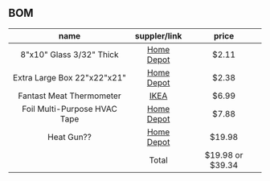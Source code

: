 
## BOM

| name | suppler/link | price |
| :---: | :---: | :---: |
| 8"x10" Glass 3/32" Thick | [Home Depot](https://www.homedepot.com/p/8-in-x-10-in-x-0-125-in-Clear-Glass-90810/300068240) | $2.11 |
| Extra Large Box 22"x22"x21" | [Home Depot](https://www.homedepot.com/p/The-Home-Depot-22-in-L-x-21-in-W-x-22-in-D-Extra-Large-Moving-Box-1001015/202518472) | $2.38 |
| Fantast Meat Thermometer | [IKEA](https://www.ikea.com/us/en/catalog/products/80100406/?query=FANTAST&icid=iba\|us\|unbxdsuggestion\|201811132211556208_1) | $6.99 |
| Foil Multi-Purpose HVAC Tape | [Home Depot](https://www.homedepot.com/p/Nashua-Tape-1-89-in-x-50-yd-322-Multi-Purpose-HVAC-Foil-Tape-1207792/100030120) | $7.88 |
| Heat Gun?? | [Home Depot](https://www.homedepot.com/p/Wagner-Furno-300-Heat-Gun-0503059/206723935) | $19.98 |
| | Total | $19.98 or $39.34 |
<!--stackedit_data:
eyJoaXN0b3J5IjpbLTE1ODg1Njk0NTMsLTQ1NDY3MzM4NSwxOT
AwOTA0Mjc5LC0zMjEyOTc2NjUsLTUwMzUzMzA3N119
-->